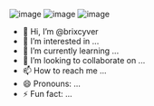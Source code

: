 ![image](https://github.com/brixcyver/brixcyver/assets/142380216/5f998b06-552f-4cd9-bfe6-353996c487fa) ![image](https://github.com/brixcyver/brixcyver/assets/142380216/46138c0c-672c-473a-aedc-64cb600fe553) ![image](https://github.com/brixcyver/brixcyver/assets/142380216/35c10f33-08b4-4839-9d85-3e5fc33d1453)




- 👋 Hi, I’m @brixcyver
- 👀 I’m interested in ...
- 🌱 I’m currently learning ...
- 💞️ I’m looking to collaborate on ...
- 📫 How to reach me ...
- 😄 Pronouns: ...
- ⚡ Fun fact: ...

